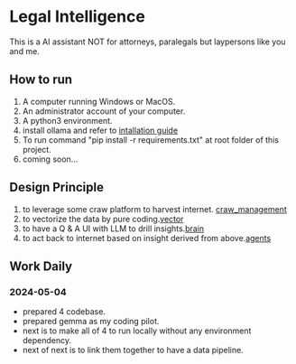 # Legal Intelligence
This is a AI assistant NOT for attorneys, paralegals but laypersons like you and me.

## How to run
1. A computer running Windows or MacOS.
2. An administrator account of your computer.
3. A python3 environment.
4. install ollama and refer to [intallation guide](https://github.com/ollama/ollama)
5. To run command "pip install -r requirements.txt" at root folder of this project.
6. coming soon...

## Design Principle
1. to leverage some craw platform to harvest internet. [craw_management](https://github.com/winnerineast/crawlab)
2. to vectorize the data by pure coding.[vector](https://github.com/winnerineast/rag-from-scratch)
3. to have a Q & A UI with LLM to drill insights.[brain](https://github.com/winnerineast/quivr)
4. to act back to internet based on insight derived from above.[agents](https://github.com/winnerineast/crewAI)

## Work Daily
### 2024-05-04
- prepared 4 codebase.
- prepared gemma as my coding pilot.
- next is to make all of 4 to run locally without any environment dependency.
- next of next is to link them together to have a data pipeline.